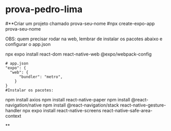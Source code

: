 # prova-pedro-lima

#**Criar um projeto chamado prova-seu-nome
#npx create-expo-app prova-seu-nome


OBS: quem precisar rodar na web, lembrar de instalar os pacotes abaixo e configurar o app.json

npx expo install react-dom react-native-web @expo/webpack-config

    # app.json
    "expo": {
      "web": {
          "bundler": "metro",
        }
    }
    #Instalar os pacotes:
  npm install axios
 npm install react-native-paper
 npm install @react-navigation/native
 npm install @react-navigation/stack react-native-gesture-handler
 npx expo install react-native-screens react-native-safe-area-context

**
